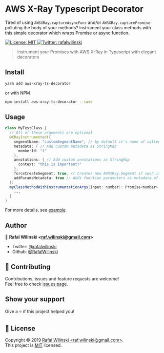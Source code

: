 # AWS X-Ray Typescript Decorator

Tired of using `AWSXRay.captureAsyncFunc` and/or `AWSXRay.capturePromise` polluting the body of your methods? Instrument your class methods with this simple decorator which wraps Promise or async function.

<p>
  <a href="https://github.com/RafalWilinski/aws-xray-ts-decorator/blob/master/LICENSE">
    <img alt="License: MIT" src="https://img.shields.io/badge/License-MIT-yellow.svg" target="_blank" />
  </a>
  <a href="https://twitter.com/rafalwilinski">
    <img alt="Twitter: rafalwilinski" src="https://img.shields.io/twitter/follow/rafalwilinski.svg?style=social" target="_blank" />
  </a>
</p>

> Instrument your Promises with AWS X-Ray in Typescript with elegant decorators

## Install

```sh
yarn add aws-xray-ts-decorator
```

or with NPM

```sh
npm install aws-xray-ts-decorator --save
```

## Usage

```java
class MyTestClass {
  // All of these arguments are optional
  @XRayInstrumented({
    segmentName: "customSegmentName", // by default it's name of called function
    metadata: { // Add custom metadata as StringMap
      memberId: "1"
    },
    annotations: { // Add custom annotations as StringMap
      context: "this is important!"
    },
    forceCreateSegment: true, // Creates new AWSXRay.Segment if such is not created yet
    addParamsMetadata: true // Adds function parameters as metadata of subsegment
  })
  myClassMethodWithInstrumentationArgs(input: number): Promise<number> {
    ...
  }
}
```

For more details, see [example](https://github.com/RafalWilinski/aws-xray-ts-decorator/blob/master/examples/index.ts).

## Author

👤 **Rafal Wilinski &lt;raf.wilinski@gmail.com&gt;**

- Twitter: [@rafalwilinski](https://twitter.com/rafalwilinski)
- Github: [@RafalWilinski](https://github.com/RafalWilinski)

## 🤝 Contributing

Contributions, issues and feature requests are welcome!<br />Feel free to check [issues page](https://github.com/RafalWilinski/aws-xray-ts-decorator/issues).

## Show your support

Give a ⭐️ if this project helped you!

## 📝 License

Copyright © 2019 [Rafal Wilinski &lt;raf.wilinski@gmail.com&gt;](https://github.com/RafalWilinski).<br />
This project is [MIT](https://github.com/RafalWilinski/aws-xray-ts-decorator/blob/master/LICENSE) licensed.
